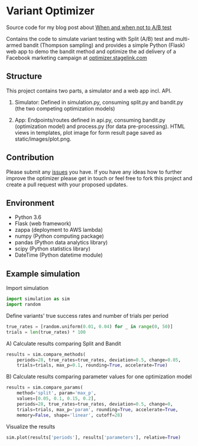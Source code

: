 # Variant Optimizer

Source code for my blog post about [When and when not to A/B test](https://medium.com/@nikolasschriefer/when-and-when-not-to-a-b-test-dc6d5355a7ad)

Contains the code to simulate variant testing with Split (A/B) test and multi-armed bandit (Thompson sampling) and provides a simple Python (Flask) web app to demo the bandit method and optimize the ad delivery of a Facebook marketing campaign at [optimizer.stagelink.com](https://optimizer.stagelink.com)

## Structure

This project contains two parts, a simulator and a web app incl. API.

1) Simulator: Defined in simulation.py, consuming split.py and bandit.py (the two competing optimization models)

2) App: Endpoints/routes defined in api.py, consuming bandit.py (optimization model) and process.py (for data pre-processing). HTML views in templates, plot image for form result page saved as static/images/plot.png.

## Contribution

Please submit any [issues](https://github.com/kinosal/optimizer/issues) you have. If you have any ideas how to further improve the optimizer please get in touch or feel free to fork this project and create a pull request with your proposed updates.

## Environment

- Python 3.6
- Flask (web framework)
- zappa (deployment to AWS lambda)
- numpy (Python computing package)
- pandas (Python data analytics library)
- scipy (Python statistics library)
- DateTime (Python datetime module)

## Example simulation

Import simulation
```Python
import simulation as sim
import random
```

Define variants' true success rates and number of trials per period
```Python
true_rates = [random.uniform(0.01, 0.04) for _ in range(0, 50)]
trials = len(true_rates) * 100
```

A) Calculate results comparing Split and Bandit
```Python
results = sim.compare_methods(
    periods=28, true_rates=true_rates, deviation=0.5, change=0.05,
    trials=trials, max_p=0.1, rounding=True, accelerate=True)
```

B) Calculate results comparing parameter values for one optimization model
```Python
results = sim.compare_params(
    method='split', param='max_p',
    values=[0.05, 0.1, 0.15, 0.2],
    periods=28, true_rates=true_rates, deviation=0.5, change=0,
    trials=trials, max_p='param', rounding=True, accelerate=True,
    memory=False, shape='linear', cutoff=28)
```

Visualize the results
```Python
sim.plot(results['periods'], results['parameters'], relative=True)
```
